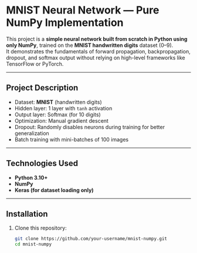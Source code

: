 #  MNIST Neural Network — Pure NumPy Implementation

This project is a **simple neural network built from scratch in Python using only NumPy**, trained on the **MNIST handwritten digits** dataset (0–9).  
It demonstrates the fundamentals of forward propagation, backpropagation, dropout, and softmax output without relying on high-level frameworks like TensorFlow or PyTorch.

---

##  Project Description

- Dataset: **MNIST** (handwritten digits)
- Hidden layer: 1 layer with `tanh` activation
- Output layer: Softmax (for 10 digits)
- Optimization: Manual gradient descent
- Dropout: Randomly disables neurons during training for better generalization
- Batch training with mini-batches of 100 images

---

##  Technologies Used

- **Python 3.10+**
- **NumPy**
- **Keras (for dataset loading only)**

---

##  Installation

1. Clone this repository:
   ```bash
   git clone https://github.com/your-username/mnist-numpy.git
   cd mnist-numpy
